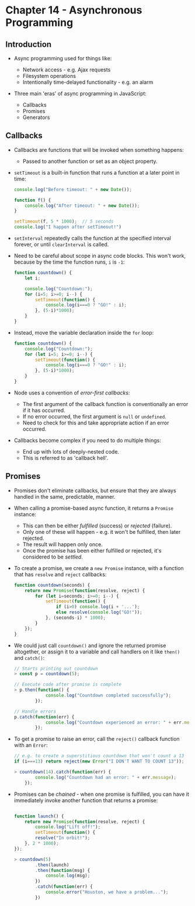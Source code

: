 # Chapter 14 - Asynchronous Programming

## Introduction

- Async programming used for things like:
    - Network access - e.g. Ajax requests
    - Filesystem operations
    - Intentionally time-delayed functionality - e.g. an alarm

- Three main 'eras' of async programming in JavaScript:
    - Callbacks
    - Promises
    - Generators


## Callbacks

- Callbacks are functions that will be invoked when something happens:
    - Passed to another function or set as an object property.

- `setTimeout` is a built-in function that runs a function at a later point in time:

    ```javascript
    console.log("Before timeout: " + new Date());

    function f() {
        console.log("After timeout: " + new Date());
    }

    setTimeout(f, 5 * 1000);  // 5 seconds
    console.log("I happen after setTimeout!")
    ```

- `setInterval` repeatedly calls the function at the specified interval forever, or until `clearInterval` is called.

- Need to be careful about scope in async code blocks.  This won't work, because by the time the function runs, `i` is `-1`:

    ```javascript
    function countdown() {
        let i;

        console.log("Countdown:");
        for (i=5; i>=0; i--) {
            setTimeout(function() {
                console.log(i===0 ? "GO!" : i);
            }, (5-i)*1000);
        }
    }
    ```

- Instead, move the variable declaration inside the `for` loop:

    ```javascript
    function countdown() {
        console.log("Countdown:");
        for (let i=5; i>=0; i--) {
            setTimeout(function() {
                console.log(i===0 ? "GO!" : i);
            }, (5-i)*1000);
        }
    }
    ```

- Node uses a convention of _error-first callbacks_:
    - The first argument of the callback function is conventionally an error if it has occurred.
    - If no error occurred, the first argument is `null` or `undefined`.
    - Need to check for this and take appropriate action if an error occurred.

- Callbacks become complex if you need to do multiple things:
    - End up with lots of deeply-nested code.
    - This is referred to as 'callback hell'.


## Promises

- Promises don't eliminate callbacks, but ensure that they are always handled in the same, predictable, manner.

- When calling a promise-based async function, it returns a `Promise` instance:
    - This can then be either _fulfilled_ (success) or _rejected_ (failure).
    - Only one of these will happen - e.g. it won't be fulfilled, then later rejected.
    - The result will happen only once.
    - Once the promise has been either fulfilled or rejected, it's considered to be _settled_.

- To create a promise, we create a `new Promise` instance, with a function that has `resolve` and `reject` callbacks:

    ```javascript
    function countdown(seconds) {
        return new Promise(function(resolve, reject) {
            for (let i=seconds; i>=0; i--) {
                setTimeout(function() {
                    if (i>0) console.log(i + '...');
                    else resolve(console.log("GO!"));
                }, (seconds-i) * 1000);
            }
        });
    }
    ```

- We could just call `countdown()` and ignore the returned promise altogether, or assign it to a variable and call handlers on it like `then()` and `catch()`:

    ```javascript
    // Starts printing out countdown
    > const p = countdown(5);

    // Execute code after promise is complete
    > p.then(function() {
                console.log("Countdown completed successfully");
            });

    // Handle errors
    p.catch(function(err) {
                console.log("Countdown experienced an error: " + err.message);
            });
    ```

- To get a promise to raise an error, call the `reject()` callback function with an `Error`:

    ```javascript
    // e.g. to create a superstitious countdown that won't count a 13
    if (i===13) return reject(new Error("I DON'T WANT TO COUNT 13"));

    > countdown(14).catch(function(err) {
            console.log("Countdown had an error: " + err.message);
        });
    ```

- Promises can be _chained_ - when one promise is fulfilled, you can have it immediately invoke another function that returns a promise:

    ```javascript

    function launch() {
        return new Promise(function(resolve, reject) {
            console.log("Lift off!");
            setTimeout(function() {
            resolve("In orbit!");
        }, 2 * 1000);
    });

    > countdown(5)
            .then(launch)
            .then(function(msg) {
                console.log(msg);
            })
            .catch(function(err) {
                console.error("Houston, we have a problem...");
            })
    ```
